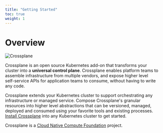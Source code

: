 ```yaml
---
title: "Getting Started"
toc: true
weight: 1
---
```

# Overview

![Crossplane](media/banner.png)

Crossplane is an open source Kubernetes add-on that transforms your cluster into
a **universal control plane**. Crossplane enables platform teams to assemble
infrastructure from multiple vendors, and expose higher level self-service APIs
for application teams to consume, without having to write any code.

Crossplane extends your Kubernetes cluster to support orchestrating any
infrastructure or managed service. Compose Crossplane's granular resources into
higher level abstractions that can be versioned, managed, deployed and consumed
using your favorite tools and existing processes. [Install Crossplane] into any
Kubernetes cluster to get started.

Crossplane is a [Cloud Native Compute Foundation][cncf] project.

<!-- Named Links -->

[Install Crossplane]: getting-started/install-configure.md
[cncf]: https://www.cncf.io/
